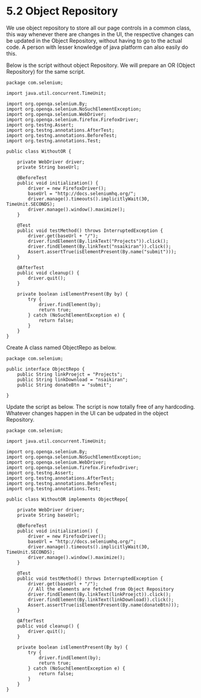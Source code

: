 # 5.2 Object Repository

We use object repository to store all our page controls in a common class, this way whenever there are changes in the UI, the respective changes can be updated in the Object Repository, without having to go to the actual code. A person with lesser knowledge of java platform can also easily do this.

Below is the script without object Repository. We will prepare an OR \(Object Repository\) for the same script.

```text
package com.selenium;

import java.util.concurrent.TimeUnit;

import org.openqa.selenium.By;
import org.openqa.selenium.NoSuchElementException;
import org.openqa.selenium.WebDriver;
import org.openqa.selenium.firefox.FirefoxDriver;
import org.testng.Assert;
import org.testng.annotations.AfterTest;
import org.testng.annotations.BeforeTest;
import org.testng.annotations.Test;

public class WithoutOR {

    private WebDriver driver;
    private String baseUrl;

    @BeforeTest
    public void initialization() {
        driver = new FirefoxDriver();
        baseUrl = "http://docs.seleniumhq.org/";
        driver.manage().timeouts().implicitlyWait(30, TimeUnit.SECONDS);
        driver.manage().window().maximize();
    }

    @Test
    public void testMethod() throws InterruptedException {
        driver.get(baseUrl + "/");
        driver.findElement(By.linkText("Projects")).click();
        driver.findElement(By.linkText("nsaikiran")).click();
        Assert.assertTrue(isElementPresent(By.name("submit")));
    }

    @AfterTest
    public void cleanup() {
        driver.quit();
    }

    private boolean isElementPresent(By by) {
        try {
            driver.findElement(by);
            return true;
        } catch (NoSuchElementException e) {
            return false;
        }
    }
}
```

Create A class named ObjectRepo as below.

```text
package com.selenium;

public interface ObjectRepo {
    public String linkProejct = "Projects";
    public String linkDownload = "nsaikiran";
    public String donateBtn = "submit";

}
```

Update the script as below. The script is now totally free of any hardcoding. Whatever changes happen in the UI can be udpated in the object Repository.

```text
package com.selenium;

import java.util.concurrent.TimeUnit;

import org.openqa.selenium.By;
import org.openqa.selenium.NoSuchElementException;
import org.openqa.selenium.WebDriver;
import org.openqa.selenium.firefox.FirefoxDriver;
import org.testng.Assert;
import org.testng.annotations.AfterTest;
import org.testng.annotations.BeforeTest;
import org.testng.annotations.Test;

public class WithoutOR implements ObjectRepo{

    private WebDriver driver;
    private String baseUrl;

    @BeforeTest
    public void initialization() {
        driver = new FirefoxDriver();
        baseUrl = "http://docs.seleniumhq.org/";
        driver.manage().timeouts().implicitlyWait(30, TimeUnit.SECONDS);
        driver.manage().window().maximize();
    }

    @Test
    public void testMethod() throws InterruptedException {
        driver.get(baseUrl + "/");
        // All the elements are fetched from Object Repository
        driver.findElement(By.linkText(linkProejct)).click();
        driver.findElement(By.linkText(linkDownload)).click();
        Assert.assertTrue(isElementPresent(By.name(donateBtn)));
    }

    @AfterTest
    public void cleanup() {
        driver.quit();
    }

    private boolean isElementPresent(By by) {
        try {
            driver.findElement(by);
            return true;
        } catch (NoSuchElementException e) {
            return false;
        }
    }
}
```

